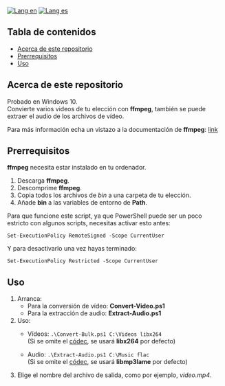 [![Lang en](https://img.shields.io/badge/lang-en-blue?style=flat)](https://github.com/ian-ani/Convert-Bulk/blob/main/README.md)
[![Lang es](https://img.shields.io/badge/lang-es-red?style=flat)](https://github.com/ian-ani/Convert-Bulk/blob/main/README.es.md)

## Tabla de contenidos

- [Acerca de este repositorio](#Acerca-de-este-repositorio)
- [Prerrequisitos](#Prerrequisitos)
- [Uso](#Uso)

## Acerca de este repositorio

Probado en Windows 10.  
Convierte varios videos de tu elección con **ffmpeg**, también se puede extraer el audio de los archivos de vídeo.

Para más información echa un vistazo a la documentación de **ffmpeg**: [link](https://ffmpeg.org/ffmpeg.html)

## Prerrequisitos

**ffmpeg** necesita estar instalado en tu ordenador.

1. Descarga **ffmpeg**.
2. Descomprime **ffmpeg**.
3. Copia todos los archivos de *bin* a una carpeta de tu elección.
4. Añade **bin** a las variables de entorno de **Path**.

Para que funcione este script, ya que PowerShell puede ser un poco estricto con algunos scripts, necesitas activar esto antes:

``Set-ExecutionPolicy RemoteSigned -Scope CurrentUser``

Y para desactivarlo una vez hayas terminado:

``Set-ExecutionPolicy Restricted -Scope CurrentUser``

## Uso

1. Arranca:
    - Para la conversión de vídeo: **Convert-Video.ps1**
    - Para la extracción de audio: **Extract-Audio.ps1**
2. Uso:
    - Vídeos: `.\Convert-Bulk.ps1 C:\Videos libx264`  
    (Si se omite el [códec](https://ffmpeg.org/ffmpeg-codecs.html#Video-Decoders), se usará **libx264** por defecto)

    - Audio: `.\Extract-Audio.ps1 C:\Music flac`  
    (Si se omite el [códec](https://ffmpeg.org/ffmpeg-codecs.html#Audio-Encoders), se usará **libmp3lame** por defecto)
3. Elige el nombre del archivo de salida, como por ejemplo, *video.mp4*.
